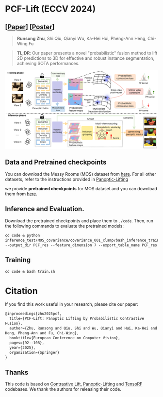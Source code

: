 # PCF-Lift (ECCV 2024)
## [[Paper](https://arxiv.org/abs/2410.10659)] [[Poster](https://github.com/Runsong123/PCF-Lift/blob/main/assets/Poster_PCF_Lift.pdf)]

> **Runsong Zhu**, Shi Qiu, Qianyi Wu, Ka-Hei Hui, Pheng-Ann Heng, Chi-Wing Fu
> 

>**TL;DR**: Our paper presents a novel "probabilistic" fusion method to lift 2D predictions to 3D for effective and robust instance segmentation, achieving SOTA performances.

> 

![image](https://github.com/Runsong123/PCF-Lift/blob/main/assets/Overview.png)




## Data and Pretrained checkpoints
You can download the Messy Rooms (MOS) dataset from [here](https://figshare.com/s/b195ce8bd8eafe79762b). For all other datasets, refer to
the instructions provided in [Panoptic-Lifting](https://github.com/nihalsid/panoptic-lifting)



we provide **pretrained checkpoints** for MOS dataset and you can download them from [here](https://mycuhk-my.sharepoint.com/:u:/g/personal/1155183723_link_cuhk_edu_hk/EYVeG_sGhRVEtEoZoh9nj_kB6VwTBa22kqWCcEeD5BqsyA?e=9MlcYd).

## Inference and Evaluation.
Download the pretrained checkpoints and place them to ```./code```. Then, run the following commands to evaluate the pretrained models:
```
cd code & python inference_test/MOS_covariance/covariance_001_clamp/bash_inference_training_view_official_v2_learned_covariance_v1.py --output_dir PCF_res --feature_dimension 7 --export_table_name PCF_res 
```

## Training
```
cd code & bash train.sh
```


# Citation
If you find this work useful in your research, please cite our paper:
```
@inproceedings{zhu2025pcf,
  title={PCF-Lift: Panoptic Lifting by Probabilistic Contrastive Fusion},
  author={Zhu, Runsong and Qiu, Shi and Wu, Qianyi and Hui, Ka-Hei and Heng, Pheng-Ann and Fu, Chi-Wing},
  booktitle={European Conference on Computer Vision},
  pages={92--108},
  year={2025},
  organization={Springer}
}
```


## Thanks
This code is based on [Contrastive Lift](https://github.com/yashbhalgat/Contrastive-Lift), [Panoptic-Lifting](https://github.com/nihalsid/panoptic-lifting) and [TensoRF](https://github.com/apchenstu/TensoRF) codebases. We thank the authors for releasing their code. 

